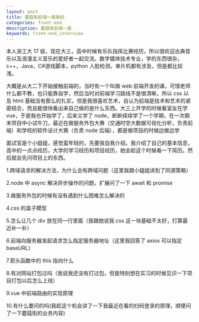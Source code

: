 ```yaml
---
layout: post
title: 蘑菇街前端一面面经
categories: front-end
description: 蘑菇街前端一面
keywords: front-end,interview
---
```


本人浙工大 17 级，现在大三，高中时候有乐队指挥比赛经历，所以很欢迎古典音乐以及浪漫主义音乐的爱好者一起交流。数字媒体技术专业，学的东西很杂，c++，Java，C#游戏脚本，python 人脸检测，单片机都有涉及，但是都比较浅。

大概是从大二下开始接触前端的，当时有一个叫做 web 前端开发的课，可惜老师什么都不教，也只能靠自学，然后当时对前端学习路线不是很清晰，所以 css 以及 html 基础没有那么的扎实，但是我很喜欢艺术，自认为前端是技术和艺术的紧密结合，而且能很快看出来自己做的是什么东西。大三上开学的时候看室友在学 vue，于是我也开始学了，后来又学了 node，断断续续学了一个学期，在一次期末项目中小试牛刀，最近在做服务外包大赛（交通时空大数据可视化分析，负责前端）和学校的软件设计大赛（负责 node 后端），都是做项目的时候边做边学

面试官是个小姐姐，感觉蛮年轻的，先要我自我介绍。我介绍了自己的基本信息，高中的一点点经历，大学的学习经历和项目经历，她会趁这个时候看一下简历。然后就会先问项目上的东西。

1.跨域请求的解决方法，为什么会有跨域问题（这里我跟小姐姐讲到了同源策略）

2.node 中 async 解决异步操作的问题，扩展问了一下 await 和 promise

3.做服务外包的时候有没有遇到什么困难怎么解决的

4.css 的盒子模型

5.怎么让几个 div 放在同一行里面（我跟她说我 css 这一块基础不太好，打算最近补一补）

6.前端向服务器发起请求怎么指定服务器地址（这里我回答了 axios 可以指定 baseURL）

7.箭头函数中的 this 指向什么

8.有对网站打包过吗（我说我还没有打过包，但是特别想在实习的时候见识一下项目打包以后怎么上线）

9.vue 中前端路由的实现原理

10.有什么要问的吗(我趁这个机会讲了一下我最近在看的扫码登录的原理，顺便问了一下蘑菇街的业务内容)
